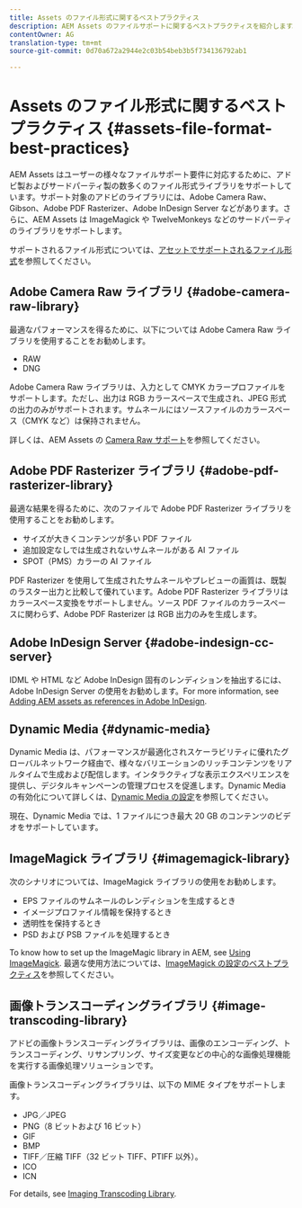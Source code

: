 ```yaml
---
title: Assets のファイル形式に関するベストプラクティス
description: AEM Assets のファイルサポートに関するベストプラクティスを紹介します。
contentOwner: AG
translation-type: tm+mt
source-git-commit: 0d70a672a2944e2c03b54beb3b5f734136792ab1

---
```



# Assets のファイル形式に関するベストプラクティス {#assets-file-format-best-practices}

AEM Assets はユーザーの様々なファイルサポート要件に対応するために、アドビ製およびサードパーティ製の数多くのファイル形式ライブラリをサポートしています。サポート対象のアドビのライブラリには、Adobe Camera Raw、Gibson、Adobe PDF Rasterizer、Adobe InDesign Server などがあります。さらに、AEM Assets は ImageMagick や TwelveMonkeys などのサードパーティのライブラリをサポートします。

サポートされるファイル形式については、[アセットでサポートされるファイル形式](assets-formats.md)を参照してください。

## Adobe Camera Raw ライブラリ {#adobe-camera-raw-library}

最適なパフォーマンスを得るために、以下については Adobe Camera Raw ライブラリを使用することをお勧めします。

* RAW
* DNG

Adobe Camera Raw ライブラリは、入力として CMYK カラープロファイルをサポートします。ただし、出力は RGB カラースペースで生成され、JPEG 形式の出力のみがサポートされます。サムネールにはソースファイルのカラースペース（CMYK など）は保持されません。

詳しくは、AEM Assets の [Camera Raw サポート](camera-raw.md)を参照してください。

## Adobe PDF Rasterizer ライブラリ {#adobe-pdf-rasterizer-library}

最適な結果を得るために、次のファイルで Adobe PDF Rasterizer ライブラリを使用することをお勧めします。

* サイズが大きくコンテンツが多い PDF ファイル
* 追加設定なしでは生成されないサムネールがある AI ファイル
* SPOT（PMS）カラーの AI ファイル

PDF Rasterizer を使用して生成されたサムネールやプレビューの画質は、既製のラスター出力と比較して優れています。Adobe PDF Rasterizer ライブラリはカラースペース変換をサポートしません。ソース PDF ファイルのカラースペースに関わらず、Adobe PDF Rasterizer は RGB 出力のみを生成します。

## Adobe InDesign Server {#adobe-indesign-cc-server}

IDML や HTML など Adobe InDesign 固有のレンディションを抽出するには、Adobe InDesign Server の使用をお勧めします。For more information, see [Adding AEM assets as references in Adobe InDesign](managing-linked-subassets.md#add-aem-assets-as-references-in-adobe-indesign).

## Dynamic Media  {#dynamic-media}

Dynamic Media は、パフォーマンスが最適化されスケーラビリティに優れたグローバルネットワーク経由で、様々なバリエーションのリッチコンテンツをリアルタイムで生成および配信します。インタラクティブな表示エクスペリエンスを提供し、デジタルキャンペーンの管理プロセスを促進します。Dynamic Media の有効化について詳しくは、[Dynamic Media の設定](config-dynamic.md)を参照してください。

現在、Dynamic Media では、1 ファイルにつき最大 20 GB のコンテンツのビデオをサポートしています。

## ImageMagick ライブラリ {#imagemagick-library}

次のシナリオについては、ImageMagick ライブラリの使用をお勧めします。

* EPS ファイルのサムネールのレンディションを生成するとき
* イメージプロファイル情報を保持するとき
* 透明性を保持するとき
* PSD および PSB ファイルを処理するとき

To know how to set up the ImageMagic library in AEM, see [Using ImageMagick](media-handlers.md#an-example-using-imagemagick). 最適な使用方法については、[ImageMagick の設定のベストプラクティス](best-practices-for-imagemagick.md)を参照してください。

## 画像トランスコーディングライブラリ {#image-transcoding-library}

アドビの画像トランスコーディングライブラリは、画像のエンコーディング、トランスコーディング、リサンプリング、サイズ変更などの中心的な画像処理機能を実行する画像処理ソリューションです。

画像トランスコーディングライブラリは、以下の MIME タイプをサポートします。

* JPG／JPEG
* PNG（8 ビットおよび 16 ビット）
* GIF
* BMP
* TIFF／圧縮 TIFF（32 ビット TIFF、PTIFF 以外）。
* ICO
* ICN

For details, see [Imaging Transcoding Library](imaging-transcoding-library.md).
